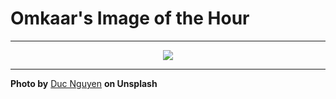 # Omkaar's Image of the Hour

---

<div align="center">

<a href="https://unsplash.com/photos/staircase-leads-out-of-a-dark-building-yDsOHXwG89A">
  <img src="https://images.unsplash.com/photo-1750510103117-0f9c337da79b?crop=entropy&cs=tinysrgb&fit=max&fm=jpg&ixid=M3w3NjA2Nzh8MHwxfHJhbmRvbXx8fHx8fHx8fDE3NTE2NTU2MDB8&ixlib=rb-4.1.0&q=80&w=1080" style="max-width:100%; height:auto;">
</a>



</div>

---

**Photo by** [Duc Nguyen](https://unsplash.com/@dng_) **on Unsplash**
